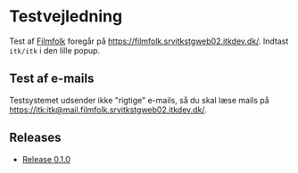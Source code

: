 # Testvejledning

Test af [Filmfolk] foregår på <https://filmfolk.srvitkstgweb02.itkdev.dk/>. Indtast `itk/itk` i den lille popup.

## Test af e-mails

Testsystemet udsender ikke "rigtige" e-mails, så du skal læse mails på
<https://itk:itk@mail.filmfolk.srvitkstgweb02.itkdev.dk/>.

## Releases

* [Release 0.1.0](Release-0.1.0.da.md)

[Filmfolk]: https://filmfolk.srvitkstgweb02.itkdev.dk/
